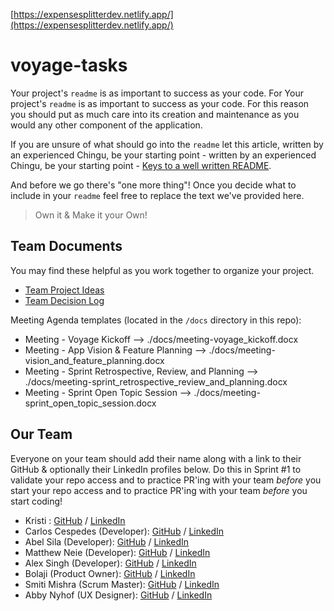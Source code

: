 [https://expensesplitterdev.netlify.app/](https://expensesplitterdev.netlify.app/)

# voyage-tasks

Your project's `readme` is as important to success as your code. For
Your project's `readme` is as important to success as your code. For
this reason you should put as much care into its creation and maintenance
as you would any other component of the application.

If you are unsure of what should go into the `readme` let this article,
written by an experienced Chingu, be your starting point -
written by an experienced Chingu, be your starting point -
[Keys to a well written README](https://tinyurl.com/yk3wubft).

And before we go there's "one more thing"! Once you decide what to include
in your `readme` feel free to replace the text we've provided here.

> Own it & Make it your Own!

## Team Documents

You may find these helpful as you work together to organize your project.

- [Team Project Ideas](./docs/team_project_ideas.md)
- [Team Decision Log](./docs/team_decision_log.md)

Meeting Agenda templates (located in the `/docs` directory in this repo):

- Meeting - Voyage Kickoff --> ./docs/meeting-voyage_kickoff.docx
- Meeting - App Vision & Feature Planning --> ./docs/meeting-vision_and_feature_planning.docx
- Meeting - Sprint Retrospective, Review, and Planning --> ./docs/meeting-sprint_retrospective_review_and_planning.docx
- Meeting - Sprint Open Topic Session --> ./docs/meeting-sprint_open_topic_session.docx

## Our Team

Everyone on your team should add their name along with a link to their GitHub
& optionally their LinkedIn profiles below. Do this in Sprint #1 to validate
your repo access and to practice PR'ing with your team _before_ you start
your repo access and to practice PR'ing with your team _before_ you start
coding!

- Kristi : [GitHub](https://github.com/kristi-h) / [LinkedIn](https://linkedin.com/in/liaccountname)
- Carlos Cespedes (Developer): [GitHub](https://github.com/ccespedes) / [LinkedIn](https://linkedin.com/in/account)
- Abel Sila (Developer): [GitHub](https://github.com/belunatic) / [LinkedIn](https://www.linkedin.com/in/abel-sila-24b4a97a/)
- Matthew Neie (Developer): [GitHub](https://github.com/MatthewNeie) / [LinkedIn](https://linkedin.com/in/matthew-neie)
- Alex Singh (Developer): [GitHub](https://github.com/singhalex) / [LinkedIn](https://www.linkedin.com/in/kaur-singh-748000254/)
- Bolaji (Product Owner): [GitHub](https://github.com/Anuoluwatobi) / [LinkedIn](https://www.linkedin.com/in/anuoluwatobi-majesty-bolaji-734583237/)
- Smiti Mishra (Scrum Master): [GitHub](https://github.com/SM171906) / [LinkedIn](https://www.linkedin.com/in/smitimishra/)
- Abby Nyhof (UX Designer): [GitHub](https://github.com/abbynyhof) / [LinkedIn](https://www.linkedin.com/in/abbynyhof/)
